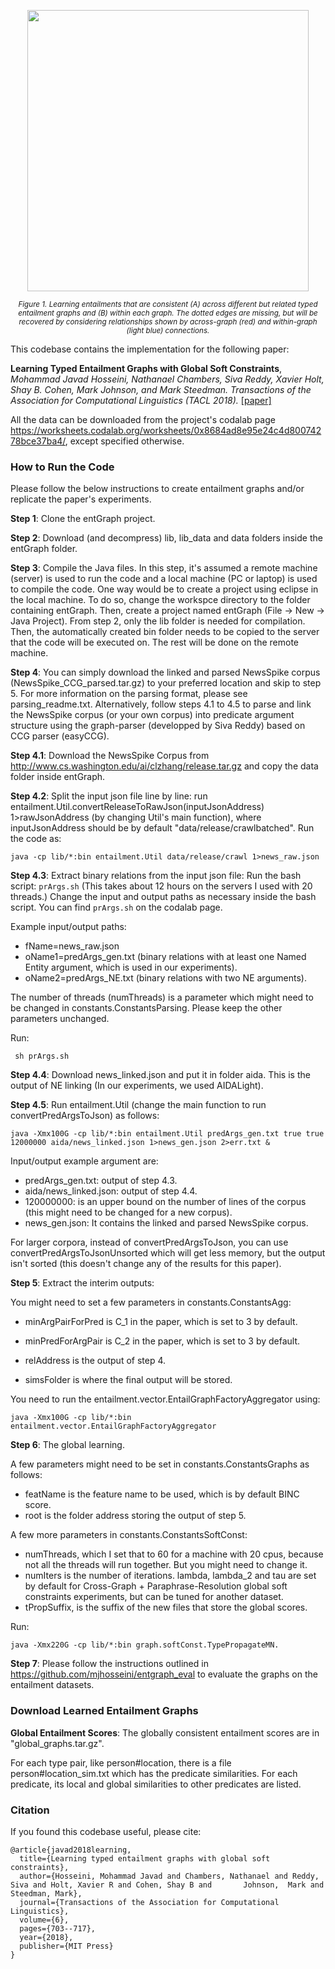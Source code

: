 <div class=figure>
  <p align="center"><img src="https://homepages.inf.ed.ac.uk/s1583634/paper_images/toy_tacl2018.png"
    width="450" height=auto></p>
  <p align="center"><small><i>Figure 1. Learning entailments that are consistent (A) across different but related typed entailment graphs and (B) within each graph. The dotted edges are missing, but will be recovered by considering relationships shown by across-graph (red) and within-graph (light blue) connections.</i></small></p>
</div>

This codebase contains the implementation for the following paper:

**Learning Typed Entailment Graphs with Global Soft Constraints**, *Mohammad Javad Hosseini, Nathanael Chambers, Siva Reddy, Xavier Holt, Shay B. Cohen, Mark Johnson, and Mark Steedman. Transactions of the Association for Computational Linguistics (TACL 2018).* [[paper]](https://www.mitpressjournals.org/doi/pdfplus/10.1162/tacl_a_00250)

All the data can be downloaded from the project's codalab page https://worksheets.codalab.org/worksheets/0x8684ad8e95e24c4d80074278bce37ba4/, except specified otherwise.


### How to Run the Code

Please follow the below instructions to create entailment graphs and/or replicate the paper's experiments.


**Step 1**: Clone the entGraph project.

**Step 2**: Download (and decompress) lib, lib_data and data folders inside the entGraph folder.

**Step 3**: Compile the Java files. In this step, it's assumed a remote machine (server) is used to run the code and a local machine (PC or laptop) is used to compile the code. One way would be to create a project using eclipse in the local machine. To do so, change the workspce directory to the folder containing entGraph. Then, create a project named entGraph (File -> New -> Java Project). From step 2, only the lib folder is needed for compilation. Then, the automatically created bin folder needs to be copied to the server that the code will be executed on. The rest will be done on the remote machine.

**Step 4**: You can simply download the linked and parsed NewsSpike corpus (NewsSpike_CCG_parsed.tar.gz) to your preferred location and skip to step 5. For more information on the parsing format, please see parsing_readme.txt. Alternatively, follow steps 4.1 to 4.5 to parse and link the NewsSpike corpus (or your own corpus) into predicate argument structure using the graph-parser (developped by Siva Reddy) based on CCG parser (easyCCG).

**Step 4.1**: Download the NewsSpike Corpus from http://www.cs.washington.edu/ai/clzhang/release.tar.gz and copy the data folder inside entGraph.
   
**Step 4.2**: Split the input json file line by line: run entailment.Util.convertReleaseToRawJson(inputJsonAddress) 1>rawJsonAddress (by changing Util's main function), where inputJsonAddress should be by default "data/release/crawlbatched". Run the code as:

    java -cp lib/*:bin entailment.Util data/release/crawl 1>news_raw.json

**Step 4.3**: Extract binary relations from the input json file: Run the bash script: `prArgs.sh` (This takes about 12 hours on the servers I used with 20 threads.) Change the input and output paths as necessary inside the bash script. You can find `prArgs.sh` on the codalab page.
    
Example input/output paths:

* fName=news_raw.json
* oName1=predArgs_gen.txt (binary relations with at least one Named Entity argument, which is used in our experiments).
* oName2=predArgs_NE.txt (binary relations with two NE arguments).

The number of threads (numThreads) is a parameter which might need to be changed in constants.ConstantsParsing. Please keep the other parameters unchanged.

Run:
      
     sh prArgs.sh


**Step 4.4**: Download news_linked.json and put it in folder aida. This is the output of NE linking (In our experiments, we used AIDALight).

**Step 4.5**: Run entailment.Util (change the main function to run convertPredArgsToJson) as follows: 

    java -Xmx100G -cp lib/*:bin entailment.Util predArgs_gen.txt true true 12000000 aida/news_linked.json 1>news_gen.json 2>err.txt &

Input/output example argument are:

* predArgs_gen.txt: output of step 4.3.
* aida/news_linked.json: output of step 4.4.
* 120000000: is an upper bound on the number of lines of the corpus (this might need to be changed for a new corpus).     
* news_gen.json: It contains the linked and parsed NewsSpike corpus.

For larger corpora, instead of convertPredArgsToJson, you can use convertPredArgsToJsonUnsorted which will get less memory, but the output isn't sorted (this doesn't change any of the results for this paper).

**Step 5**: Extract the interim outputs:

You might need to set a few parameters in constants.ConstantsAgg:

* minArgPairForPred is C_1 in the paper, which is set to 3 by default.

* minPredForArgPair is C_2 in the paper, which is set to 3 by default.

* relAddress is the output of step 4.

* simsFolder is where the final output will be stored.

You need to run the entailment.vector.EntailGraphFactoryAggregator using:

    java -Xmx100G -cp lib/*:bin entailment.vector.EntailGraphFactoryAggregator

**Step 6**: The global learning.

A few parameters might need to be set in constants.ConstantsGraphs as follows:

* featName is the feature name to be used, which is by default BINC score.
* root is the folder address storing the output of step 5.

A few more parameters in constants.ConstantsSoftConst:

* numThreads, which I set that to 60 for a machine with 20 cpus, because not all the threads will run together. But you might need to change it.
* numIters is the number of iterations. lambda, lambda_2 and tau are set by default for Cross-Graph + Paraphrase-Resolution global soft constraints experiments, but can be tuned for another dataset.
* tPropSuffix, is the suffix of the new files that store the global scores.

Run:

    java -Xmx220G -cp lib/*:bin graph.softConst.TypePropagateMN.
  
**Step 7**: Please follow the instructions outlined in https://github.com/mjhosseini/entgraph_eval to evaluate the graphs on the entailment datasets.
  


### Download Learned Entailment Graphs

**Global Entailment Scores**: The globally consistent entailment scores are in "global_graphs.tar.gz".

For each type pair, like person#location, there is a file person#location_sim.txt which has the predicate similarities. For each predicate, its local and global similarities to other predicates are listed.



### Citation

If you found this codebase useful, please cite:

    @article{javad2018learning,
      title={Learning typed entailment graphs with global soft constraints},
      author={Hosseini, Mohammad Javad and Chambers, Nathanael and Reddy, Siva and Holt, Xavier R and Cohen, Shay B and       Johnson,  Mark and Steedman, Mark},
      journal={Transactions of the Association for Computational Linguistics},
      volume={6},
      pages={703--717},
      year={2018},
      publisher={MIT Press}
    }


